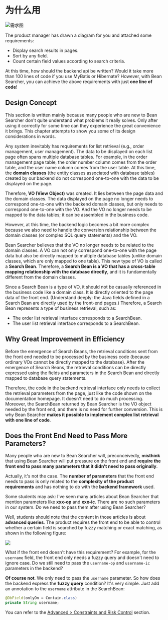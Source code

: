 # 为什么用

![需求图](/requirement.png)

The product manager has drawn a diagram for you and attached some requirements:

* Display search results in pages.
* Sort by any field.
* Count certain field values according to search criteria.

At this time, how should the backend api be written? Would it take more than 100 lines of code if you use MyBatis or Hibernate? However, with Bean Searcher, you can achieve the above requirements with just **one line of code**!

## Design Concept

This section is written mainly because many people who are new to Bean Searcher don't quite understand what problems it really solves. Only after using it correctly for some time can they experience the great convenience it brings. This chapter attempts to show you some of its design considerations in words.

Any system inevitably has requirements for list retrieval (e.g., order management, user management). The data to be displayed on each list page often spans multiple database tables. For example, in the order management page table, the order number column comes from the order table, and the user name column comes from the user table. At this time, the **domain classes** (the entity classes associated with database tables) created by our backend do not correspond one-to-one with the data to be displayed on the page.

Therefore, **VO (View Object)** was created. It lies between the page data and the domain classes. The data displayed on the page no longer needs to correspond one-to-one with the backend domain classes, but only needs to correspond one-to-one with the VO. And the VO no longer needs to be mapped to the data tables; it can be assembled in the business code.

However, at this time, the backend logic becomes a bit more complex because we also need to handle the conversion relationship between the domain classes (or complex SQL query statements) and the VO.

Bean Searcher believes that the VO no longer needs to be related to the domain classes. A VO can not only correspond one-to-one with the page data but also be directly mapped to multiple database tables (unlike domain classes, which are only mapped to one table). This new type of VO is called a **Search Bean**. Therefore, a **Search Bean is a VO that has a cross-table mapping relationship with the database directly**, and it is fundamentally different from the domain classes.

Since a Search Bean is a type of VO, it should not be casually referenced in the business code like a domain class. It is directly oriented to the page data of the front end. (Understand deeply: the Java fields defined in a Search Bean are directly used by the front-end pages.) Therefore, a Search Bean represents a type of business retrieval, such as:

* The order list retrieval interface corresponds to a SearchBean.
* The user list retrieval interface corresponds to a SearchBean.

## Why Great Improvement in Efficiency

Before the emergence of Search Beans, the retrieval conditions sent from the front end needed to be processed by the business code (because ordinary VOs cannot be directly mapped to the database). After the emergence of Search Beans, the retrieval conditions can be directly expressed using the fields and parameters in the Search Bean and directly mapped to database query statements.

Therefore, the code in the backend retrieval interface only needs to collect the retrieval parameters from the page, just like the code shown on the documentation homepage. It doesn't need to do much processing. Moreover, the SearchBean returned by Bean Searcher is the VO object needed by the front end, and there is no need for further conversion. This is why Bean Searcher **makes it possible to implement complex list retrieval with one line of code**.

## Does the Front End Need to Pass More Parameters?

Many people who are new to Bean Searcher will, preconceivedly, **misthink** that using Bean Searcher will put pressure on the front end and **require the front end to pass many parameters that it didn't need to pass originally**.

Actually, it's not the case. The **number of parameters** that the front end needs to pass is only related to the **complexity of the product requirements** and has nothing to do with the **backend framework** used.

Some students may ask: I've seen many articles about Bean Searcher that mention parameters like **xxx-op** and **xxx-ic**. There are no such parameters in our system. Do we need to pass them after using Bean Searcher?

Well, students should note that the content in those articles is about **advanced queries**. The product requires the front end to be able to control whether a certain field is searched by fuzzy matching or exact matching, as shown in the following figure:

![](/requirement_1.png)

What if the front end doesn't have this requirement? For example, for the `username` field, the front end only needs a fuzzy query and doesn't need to ignore case. Do we still need to pass the `username-op` and `username-ic` parameters in the backend?

**Of course not**. We only need to pass the `username` parameter. So how does the backend express the **fuzzy query** condition? It's very simple. Just add an annotation to the `username` attribute in the SearchBean:

```java
@DbField(onlyOn = Contain.class)
private String username;
```

You can refer to the [Advanced > Constraints and Risk Control](/en/guide/advance/safe) section.
